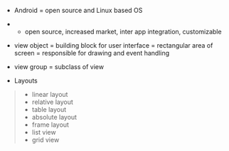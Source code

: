 - Android = open source and Linux based OS
- - open source, increased market, inter app integration, customizable

- view object = building block for user interface = rectangular area of screen = responsible for drawing and event handling
- view group = subclass of view
- Layouts
> - linear layout
> - relative layout
> - table layout
> - absolute layout
> - frame layout
> - list view
> - grid view
